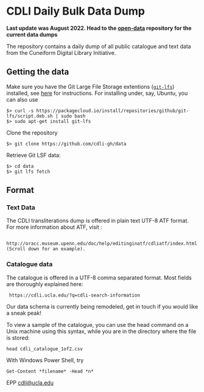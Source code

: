 # CDLI Daily Bulk Data Dump

**Last update was August 2022. Head to the [open-data](https://github.com/cdli-gh/open-data) repository for the current data dumps**   
  
The repository contains a daily dump of all public catalogue and text data from the Cuneiform Digital Library Initiative. 

## Getting the data

Make sure you have the Git Large File Storage extentions ([`git-lfs`](https://github.com/git-lfs/git-lfs)) installed, see [here](https://docs.github.com/en/repositories/working-with-files/managing-large-files/installing-git-large-file-storage) for instructions. For installing under, say, Ubuntu, you can also use

    $> curl -s https://packagecloud.io/install/repositories/github/git-lfs/script.deb.sh | sudo bash
    $> sudo apt-get install git-lfs
  
Clone the repository

    $> git clone https://github.com/cdli-gh/data
  
Retrieve Git LSF data:
  
    $> cd data
    $> git lfs fetch

## Format
### Text Data
The CDLI transliterations dump is offered in plain text UTF-8 ATF format.
For more information about ATF, visit :

      http://oracc.museum.upenn.edu/doc/help/editinginatf/cdliatf/index.html (Scroll down for an example).


### Catalogue data
The catalogue is offered in a UTF-8 comma separated format. Most fields are thoroughly explained here:

     https://cdli.ucla.edu/?q=cdli-search-information  
Our data schema is currently being remodeled, get in touch if you would like a sneak peak!

To view a sample of the catalogue, you can use the head command on a Unix machine using this syntax, while you are in the directory where the file is stored:
```
head cdli_catalogue_1of2.csv
```
With Windows Power Shell, try
```
Get-Content *filename* -Head *n*
```

EPP cdli@ucla.edu
